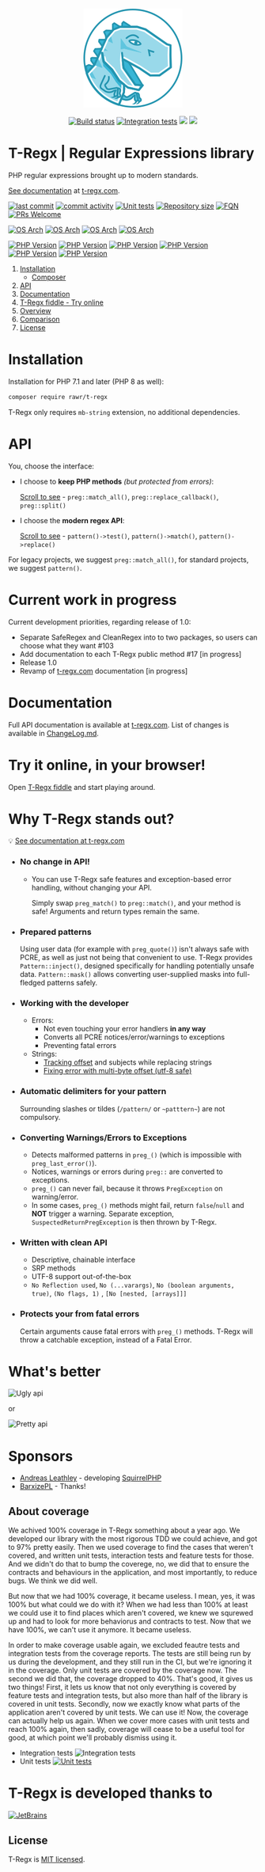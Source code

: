 <p align="center">
    <a href="https://t-regx.com"><img src="t.regx.png" alt="T-Regx"></a>
</p>
<p align="center">
    <a href="https://github.com/T-Regx/T-Regx/actions/"><img src="https://github.com/T-Regx/T-Regx/workflows/build/badge.svg?branch=master" alt="Build status"/></a>
    <a href="#about-coverage"><img src="https://img.shields.io/badge/coverage-100%25-green.svg" alt="Integration tests"/></a>    
    <a href="https://github.com/T-Regx/T-Regx/releases"><img src="https://img.shields.io/badge/Stable-v0.16.0-brightgreen.svg?style=popout"/></a>
    <a href="https://github.com/T-Regx/T-Regx"><img src="https://img.shields.io/badge/dependencies-0-brightgreen.svg"/></a>
</p>

# T-Regx | Regular Expressions library

PHP regular expressions brought up to modern standards.

[See documentation](https://t-regx.com/) at [t-regx.com](https://t-regx.com/).

[![last commit](https://img.shields.io/github/last-commit/T-Regx/T-Regx/develop.svg)](https://github.com/T-Regx/T-Regx/commits/develop)
[![commit activity](https://img.shields.io/github/commit-activity/y/T-Regx/T-Regx.svg)](https://github.com/T-Regx/T-Regx)
[![Unit tests](https://img.shields.io/badge/Unit%20tests-2546-brightgreen.svg)](https://github.com/T-Regx/T-Regx)
[![Repository size](https://github-size-badge.herokuapp.com/T-Regx/fiddle.svg)](https://github.com/T-Regx/T-Regx)
[![FQN](https://img.shields.io/badge/FQN-used-blue.svg)](https://github.com/kelunik/fqn-check)
[![PRs Welcome](https://img.shields.io/badge/PR-welcome-brightgreen.svg?style=popout)](http://makeapullrequest.com)

[![OS Arch](https://img.shields.io/badge/OS-32&hyphen;bit-brightgreen.svg)](https://github.com/T-Regx/T-Regx/actions)
[![OS Arch](https://img.shields.io/badge/OS-64&hyphen;bit-brightgreen.svg)](https://github.com/T-Regx/T-Regx/actions)
[![OS Arch](https://img.shields.io/badge/OS-Windows-blue.svg)](https://github.com/T-Regx/T-Regx/actions)
[![OS Arch](https://img.shields.io/badge/OS-Linux/Unix-blue.svg)](https://github.com/T-Regx/T-Regx/actions)

[![PHP Version](https://img.shields.io/badge/PHP-7.1-blue.svg)](https://github.com/T-Regx/T-Regx/actions)
[![PHP Version](https://img.shields.io/badge/PHP-7.2-blue.svg)](https://github.com/T-Regx/T-Regx/actions)
[![PHP Version](https://img.shields.io/badge/PHP-7.3-blue.svg)](https://github.com/T-Regx/T-Regx/actions)
[![PHP Version](https://img.shields.io/badge/PHP-7.4-blue.svg)](https://github.com/T-Regx/T-Regx/actions)
[![PHP Version](https://img.shields.io/badge/PHP-8.0-blue.svg)](https://github.com/T-Regx/T-Regx/actions)
[![PHP Version](https://img.shields.io/badge/PHP-8.1-blue.svg)](https://github.com/T-Regx/T-Regx/actions)

1. [Installation](#installation)
    * [Composer](#installation)
2. [API](#api)
3. [Documentation](#documentation)
4. [T-Regx fiddle - Try online](#try-it-online-in-your-browser)
5. [Overview](#why-t-regx-stands-out)
6. [Comparison](#whats-better)
7. [License](#license)

# Installation

Installation for PHP 7.1 and later (PHP 8 as well):

```bash
composer require rawr/t-regx
```

T-Regx only requires `mb-string` extension, no additional dependencies.

# API

You, choose the interface:

- I choose to **keep PHP methods** *(but protected from errors)*:

  [Scroll to see](#no-change-in-api) - `preg::match_all()`, `preg::replace_callback()`, `preg::split()`
- I choose the **modern regex API**:

  [Scroll to see](#written-with-clean-api) - `pattern()->test()`, `pattern()->match()`, `pattern()->replace()`

For legacy projects, we suggest `preg::match_all()`, for standard projects, we suggest `pattern()`.

# Current work in progress

Current development priorities, regarding release of 1.0:

- Separate SafeRegex and CleanRegex into to two packages, so users can choose what they want #103
- Add documentation to each T-Regx public method #17 \[in progress]
- Release 1.0
- Revamp of [t-regx.com](https://t-regx.com/) documentation \[in progress]

# Documentation

Full API documentation is available at [t-regx.com](https://t-regx.com/). List of changes is available
in [ChangeLog.md](https://github.com/T-Regx/T-Regx/blob/develop/ChangeLog.md).

# Try it online, in your browser!

Open [T-Regx fiddle](https://repl.it/github/T-Regx/fiddle) and start playing around.

# Why T-Regx stands out?

:bulb: [See documentation at t-regx.com](https://t-regx.com/)

* ### No change in API!
    * You can use T-Regx safe features and exception-based error handling, without changing your API.

      Simply swap `preg_match()` to `preg::match()`, and your method is safe! Arguments and return types remain the
      same.

* ### Prepared patterns

  Using user data (for example with `preg_quote()`) isn't always safe with PCRE, as well as just not being that
  convenient to use. T-Regx provides `Pattern::inject()`, designed specifically for handling potentially unsafe
  data. `Pattern::mask()` allows converting user-supplied masks into full-fledged patterns safely.

* ### Working **with** the developer
    * Errors:
        * Not even touching your error handlers **in any way**
        * Converts all PCRE notices/error/warnings to exceptions
        * Preventing fatal errors
    * Strings:
        * [Tracking offset](https://t-regx.com/docs/replace-match-details) and subjects while replacing strings
        * [Fixing error with multi-byte offset (utf-8 safe)](https://t-regx.com/docs/match-details#offsets)

* ### Automatic delimiters for your pattern
  Surrounding slashes or tildes (`/pattern/` or  `~patttern~`) are not compulsory.

* ### Converting Warnings/Errors to Exceptions
    * Detects malformed patterns in `preg_()` (which is impossible with `preg_last_error()`).
    * Notices, warnings or errors during `preg::` are converted to exceptions.
    * `preg_()` can never fail, because it throws `PregException` on warning/error.
    * In some cases, `preg_()` methods might fail, return `false`/`null` and **NOT** trigger a warning. Separate
      exception,
      `SuspectedReturnPregException` is then thrown by T-Regx.

* ### Written with clean API
    * Descriptive, chainable interface
    * SRP methods
    * UTF-8 support out-of-the-box
    * `No Reflection used`, `No (...varargs)`, `No (boolean arguments, true)`, `(No flags, 1)`
      , `[No [nested, [arrays]]]`

* ### Protects your from fatal errors
  Certain arguments cause fatal errors with `preg_()` methods. T-Regx will throw a catchable exception, instead of a
  Fatal Error.

# What's better

![Ugly api](https://t-regx.com/img/external/readme/preg.png)

or

![Pretty api](https://t-regx.com/img/external/readme/t-regx.png)

# Sponsors

- [Andreas Leathley](https://github.com/iquito) - developing [SquirrelPHP](https://github.com/squirrelphp)
- [BarxizePL](https://github.com/BarxizePL) - Thanks!

## About coverage

We achived 100% coverage in T-Regx something about a year ago. We developed our library with the most rigorous TDD we
could achieve, and got to 97% pretty easily. Then we used coverage to find the cases that weren't covered, and written
unit tests, interaction tests and feature tests for those. And we didn't do that to bump the coverege, no, we did that
to ensure the contracts and behaviours in the application, and most importantly, to reduce bugs. We think we did well.

But now that we had 100% coverage, it became useless. I mean, yes, it was 100% but what could we do with it? When we had
less than 100% at least we could use it to find places which aren't covered, we knew we squrewed up and had to look for
more behaviorus and contracts to test. Now that we have 100%, we can't use it anymore. It became useless.

In order to make coverage usable again, we excluded feautre tests and integration tests from the coverage reports. The
tests are still being run by us during the development, and they still run in the CI, but we're ignoring it in the
coverage. Only unit tests are covered by the coverage now. The second we did that, the coverage dropped to 40%. That's
good, it gives us two things! First, it lets us know that not only everything is covered by feature tests and
integration tests, but also more than half of the library is covered in unit tests. Secondly, now we exactly know what
parts of the application aren't covered by unit tests. We can use it! Now, the coverage can actually help us again. When
we cover more cases with unit tests and reach 100% again, then sadly, coverage will cease to be a useful tool for good,
at which point we'll probably dismiss using it.

- Integration tests <img src="https://img.shields.io/badge/coverage-100%25-green.svg" alt="Integration tests"/>
- Unit
  tests <a href="https://coveralls.io/github/T-Regx/T-Regx?branch=develop"><img src="https://coveralls.io/repos/github/T-Regx/T-Regx/badge.svg?branch=master" alt="Unit tests"/></a>

# T-Regx is developed thanks to

<a href="https://www.jetbrains.com/?from=T-Regx">
  <img src="https://t-regx.com/img/external/jetbrains-variant-4.svg" alt="JetBrains"/>
</a>

## License

T-Regx is [MIT licensed](LICENSE).
